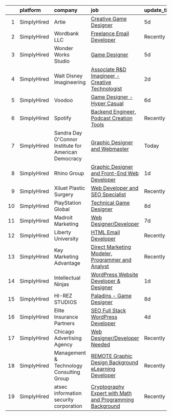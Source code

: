 

|    | platform    | company                                              | job                                                                                                                                                                      | update_time   | location                   |
|---:|:------------|:-----------------------------------------------------|:-------------------------------------------------------------------------------------------------------------------------------------------------------------------------|:--------------|:---------------------------|
|  1 | SimplyHired | Artie                                                | [Creative Game Designer](https://www.simplyhired.com/job/jAPfhzlqYAJE8J6LHwrfWP9yl4mzQOEepNoL_y42MLKaCtFICluczw?q=creative+programmer)                                   | 5d            | Remote                     |
|  2 | SimplyHired | Wordbank LLC                                         | [Freelance Email Developer](https://www.simplyhired.com/job/sx2d2cgWl_ZQTzz1OX1Od5QdPeJ8LNxqDrYUuOjNYPUXHdM4ZISimQ?q=creative+programmer)                                | Recently      | Remote                     |
|  3 | SimplyHired | Wonder Works Studio                                  | [Game Designer](https://www.simplyhired.com/job/tK2SMhVyJcBVSObjlHd7mJrYrNQkopyz5WKkjvkt70HlWnFvotrJbw?q=creative+programmer)                                            | 5d            | Arlington, TX              |
|  4 | SimplyHired | Walt Disney Imagineering                             | [Associate R&D Imagineer - Creative Technologist](https://www.simplyhired.com/job/EEJQov-4Z0tyy4VfogXmIvWC6vjHUqk2QpOYJ5no1RF5K5CJFGeTrQ?q=creative+programmer)          | 2d            | Glendale, CA               |
|  5 | SimplyHired | Voodoo                                               | [Game Designer - Hyper Casual](https://www.simplyhired.com/job/nrNi-efftHdZ_R-PvjisMGsI2zQCb6FBldSmSPhu1ESqIMEoJUZ2uQ?q=creative+programmer)                             | 6d            | Remote                     |
|  6 | SimplyHired | Spotify                                              | [Backend Engineer, Podcast Creation Tools](https://www.simplyhired.com/job/ciMZyr9yU4gU23Qp_eb9gwgDheWKaCjvYHrh-3KjtycfQeW74shCeA?q=creative+programmer)                 | Recently      | New York, NY               |
|  7 | SimplyHired | Sandra Day O'Connor Institute for American Democracy | [Graphic Designer and Webmaster](https://www.simplyhired.com/job/aBIctNmP-qhmGlGmgIUmfglTJzOnMcFaR3EBqgAHoA82n9ZyT-9vGg?q=creative+programmer)                           | Today         | Remote                     |
|  8 | SimplyHired | Rhino Group                                          | [Graphic Designer and Front-End Web Developer](https://www.simplyhired.com/job/Bq0m_TsVidopbE1czokeNQhIKHXA1ltT7s_HmMBfX4Q9zkw6kTCuNQ?q=creative+programmer)             | 1d            | Huntley, IL                |
|  9 | SimplyHired | Xiluet Plastic Surgery                               | [Web Developer and SEO Specialist](https://www.simplyhired.com/job/jx4cBHL69kqrwIC7sF2kDKcJuQz8UQ4g_g91y5Bhb3441EdVxTeIEQ?q=creative+programmer)                         | Recently      | Miami, FL                  |
| 10 | SimplyHired | PlayStation Global                                   | [Technical Game Designer](https://www.simplyhired.com/job/7w_m75tVSsdJfGG8-BgfsQgtgZU-8DR3pOviWnktF4KtuZ_7hTMJow?q=creative+programmer)                                  | 8d            | San Diego, CA              |
| 11 | SimplyHired | Madroit Marketing                                    | [Web Designer/Developer](https://www.simplyhired.com/job/2ECCZKv_yRidqYSoG3u4dtl6EIssDNlefGaCRzsDoIHb3JnxZOP6Lw?q=creative+programmer)                                   | 7d            | Remote                     |
| 12 | SimplyHired | Liberty University                                   | [HTML Email Developer](https://www.simplyhired.com/job/n7ZBIoizNvg1vnbsiAIDufegw0i4ApkD0M26QH770WAN4RoUlue8Ew?q=creative+programmer)                                     | Recently      | Remote                     |
| 13 | SimplyHired | Key Marketing Advantage                              | [Direct Marketing Modeler, Programmer and Analyst](https://www.simplyhired.com/job/4p2uYsb0Brv0dgLudlR_74Ka76R1azG0I7DJ7k8BVtlMJ4gr406BAg?q=creative+programmer)         | Recently      | Newtown, CT                |
| 14 | SimplyHired | Intellectual Ninjas                                  | [WordPress Website Developer & Designer](https://www.simplyhired.com/job/fCFx6v4KPHxo-G2vvmmigF6_CRoR9AscS5zd7tHkIKCV0RzHhvbmdg?q=creative+programmer)                   | 1d            | Remote                     |
| 15 | SimplyHired | HI-REZ STUDIOS                                       | [Paladins - Game Designer](https://www.simplyhired.com/job/5r-_b3mfLX359J1SgSSgz3YrA6TOBYLzyFuUssq8vmUTT0kHdimJfg?q=creative+programmer)                                 | 8d            | Remote                     |
| 16 | SimplyHired | Elite Insurance Partners                             | [SEO Full Stack WordPress Developer](https://www.simplyhired.com/job/Fjhwa743HmxsXoBIr8luOdotWNUyyIHQpj3uX0fJ-WOP3BNSK5Amow?q=creative+programmer)                       | 4d            | Remote                     |
| 17 | SimplyHired | Chicago Advertising Agency                           | [Web Designer/Developer Needed](https://www.simplyhired.com/job/3WomrldDVp_gZau2C1LngZoA36zG91ldOR1uxfIywCG-c5eoqglKUw?q=creative+programmer)                            | Recently      | Remote                     |
| 18 | SimplyHired | Management & Technology Consulting Group             | [REMOTE Graphic Design Background eLearning Developer](https://www.simplyhired.com/job/hzV17hn6kiL_AO8OVIH_V0JjB94jwW9cz8XRkFmQUq3-IsQnUo6Sww?q=creative+programmer)     | Recently      | Suitland, MD +24 locations |
| 19 | SimplyHired | atsec information security corporation               | [Cryptography Expert with Math and Programming Background](https://www.simplyhired.com/job/H4LrizoSMHHFHvKYc5LIh388etghgRsELUiSMRnwKFjlydQJ6vl85Q?q=creative+programmer) | Recently      | Austin, TX                 |